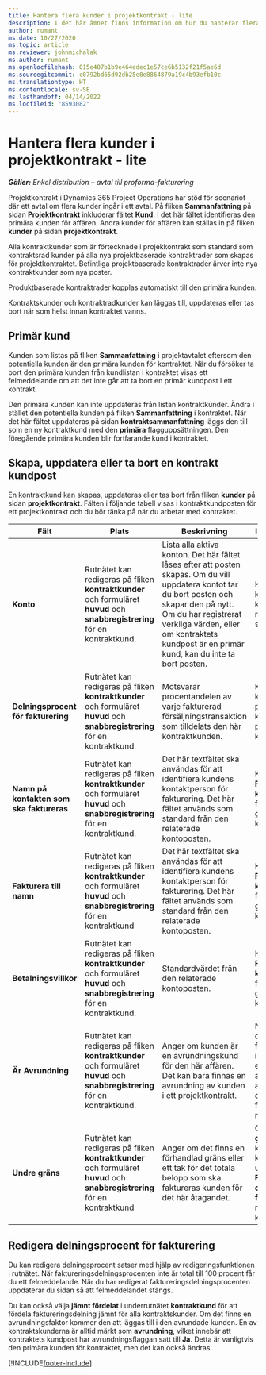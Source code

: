 ```yaml
---
title: Hantera flera kunder i projektkontrakt - lite
description: I det här ämnet finns information om hur du hanterar flera kunder i projektkontrakt.
author: rumant
ms.date: 10/27/2020
ms.topic: article
ms.reviewer: johnmichalak
ms.author: rumant
ms.openlocfilehash: 015e407b1b9e464edec1e57ce6b5132f21f5ae6d
ms.sourcegitcommit: c0792bd65d92db25e0e8864879a19c4b93efb10c
ms.translationtype: HT
ms.contentlocale: sv-SE
ms.lasthandoff: 04/14/2022
ms.locfileid: "8593082"
---
```

# <a name="manage-multiple-customers-on-project-contracts---lite"></a>Hantera flera kunder i projektkontrakt - lite

_**Gäller:** Enkel distribution – avtal till proforma-fakturering_

Projektkontrakt i Dynamics 365 Project Operations har stöd för scenariot där ett avtal om flera kunder ingår i ett avtal. På fliken **Sammanfattning** på sidan **Projektkontrakt** inkluderar fältet **Kund**. I det här fältet identifieras den primära kunden för affären. Andra kunder för affären kan ställas in på fliken **kunder** på sidan **projektkontrakt**.

Alla kontraktkunder som är förtecknade i projekkontrakt som standard som kontraktsrad kunder på alla nya projektbaserade kontraktrader som skapas för projektkontraktet. Befintliga projektbaserade kontraktrader ärver inte nya kontraktkunder som nya poster.

Produktbaserade kontraktrader kopplas automatiskt till den primära kunden.

Kontraktskunder och kontraktradkunder kan läggas till, uppdateras eller tas bort när som helst innan kontraktet vanns.

## <a name="primary-customer"></a>Primär kund

Kunden som listas på fliken **Sammanfattning** i projektavtalet eftersom den potentiella kunden är den primära kunden för kontraktet. När du försöker ta bort den primära kunden från kundlistan i kontraktet visas ett felmeddelande om att det inte går att ta bort en primär kundpost i ett kontrakt.

Den primära kunden kan inte uppdateras från listan kontraktkunder. Ändra i stället den potentiella kunden på fliken **Sammanfattning** i kontraktet. När det här fältet uppdateras på sidan **kontraktsammanfattning** läggs den till som en ny kontraktkund med den **primära** flagguppsättningen. Den föregående primära kunden blir fortfarande kund i kontraktet.

## <a name="create-update-or-delete-a-contract-customer-record"></a>Skapa, uppdatera eller ta bort en kontrakt kundpost

En kontraktkund kan skapas, uppdateras eller tas bort från fliken **kunder** på sidan **projektkontrakt**. Fälten i följande tabell visas i kontraktkundposten för ett projektkontrakt och du bör tänka på när du arbetar med kontraktet.

| Fält | Plats | Beskrivning | Inverkan nedströms |
| --- | --- | --- | --- |
| **Konto** | Rutnätet kan redigeras på fliken **kontraktkunder** och formuläret **huvud** och **snabbregistrering** för en kontraktkund. | Lista alla aktiva konton. Det här fältet låses efter att posten skapas. Om du vill uppdatera kontot tar du bort posten och skapar den på nytt. Om du har registrerat verkliga värden, eller om kontraktets kundpost är en primär kund, kan du inte ta bort posten. | Kontraktskunder kopieras över som kontraktradkunder när en kontraktrad skapas. |
| **Delningsprocent för fakturering** | Rutnätet kan redigeras på fliken **kontraktkunder** och formuläret **huvud** och **snabbregistrering** för en kontraktkund. | Motsvarar procentandelen av varje fakturerad försäljningstransaktion som tilldelats den här kontraktkunden. | Kopieras till nya kontraktrader och till projektets kontraktsradkunder på nya projekt kontraktrader. |
| **Namn på kontakten som ska faktureras** | Rutnätet kan redigeras på fliken **kontraktkunder** och formuläret **huvud** och **snabbregistrering** för en kontraktkund. | Det här textfältet ska användas för att identifiera kundens kontaktperson för fakturering. Det här fältet används som standard från den relaterade kontoposten. | Kopieras till fältet **Fakturera till kontraktnamn** på fakturan som genereras för kunden. |
| **Fakturera till namn** | Rutnätet kan redigeras på fliken **kontraktkunder** och formuläret **huvud** och **snabbregistrering** för en kontraktkund | Det här textfältet ska användas för att identifiera kundens kontaktperson för fakturering. Det här fältet används som standard från den relaterade kontoposten. | Kopieras till fältet **Fakturera till kontraktnamn** på fakturan som genereras för kunden. |
| **Betalningsvillkor** | Rutnätet kan redigeras på fliken **kontraktkunder** och formuläret **huvud** och **snabbregistrering** för en kontraktkund. | Standardvärdet från den relaterade kontoposten. | Kopieras till fältet **Fakturera till kontraktnamn** på fakturan som genereras för kunden. |
| **Är Avrundning** | Rutnätet kan redigeras på fliken **kontraktkunder** och formuläret **huvud** och **snabbregistrering** för en kontraktkund. | Anger om kunden är en avrundningskund för den här affären. Det kan bara finnas en avrundning av kunden i ett projektkontrakt. | När kostnads- och ofakturerade försäljningsdelningar i kvantitet leder till en avrundningsskillnad används den differensen på den faktiska som har mappats till kunden. |
| **Undre gräns** | Rutnätet kan redigeras på fliken **kontraktkunder** och formuläret **huvud** och **snabbregistrering** för en kontraktkund | Anger om det finns en förhandlad gräns eller ett tak för det totala belopp som ska faktureras kunden för det här åtagandet. | Gränsen **Undre gräns** upprättas på kontraktsnivå kommer att utvärderas den **Faktiska värden för ofakturerad försäljning** som refererar till den här kontraktkunden. |

## <a name="edit-billing-split-percentages"></a>Redigera delningsprocent för fakturering

Du kan redigera delningsprocent satser med hjälp av redigeringsfunktionen i rutnätet. När faktureringsdelningsprocenten inte är total till 100 procent får du ett felmeddelande. När du har redigerat faktureringsdelningsprocenten uppdaterar du sidan så att felmeddelandet stängs.

Du kan också välja **jämnt fördelat** i underrutnätet **kontraktkund** för att fördela faktureringsdelning jämnt för alla kontraktskunder. Om det finns en avrundningsfaktor kommer den att läggas till i den avrundade kunden. En av kontraktskunderna är alltid märkt som **avrundning**, vilket innebär att kontraktets kundpost har avrundningsflaggan satt till **Ja**. Detta är vanligtvis den primära kunden för kontraktet, men det kan också ändras.


[!INCLUDE[footer-include](../../includes/footer-banner.md)]